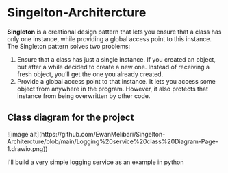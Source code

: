 # Singelton-Architercture
**Singleton** is a creational design pattern that lets you ensure that
a class has only one instance, while providing a global access
point to this instance.
The Singleton pattern solves two problems:
1. Ensure that a class has just a single instance. If you created an
object, but after a while decided to create a new one. Instead of
receiving a fresh object, you’ll get the one you already created.
2. Provide a global access point to that instance. It lets you access
some object from anywhere in the program. However, it also protects
that instance from being overwritten by other code.
<h2>Class diagram for the project</h2>
![image alt](https://github.com/EwanMelibari/Singelton-Architercture/blob/main/Logging%20service%20class%20Diagram-Page-1.drawio.png))
<p>I'll build a very simple logging service as an example in python</p>
